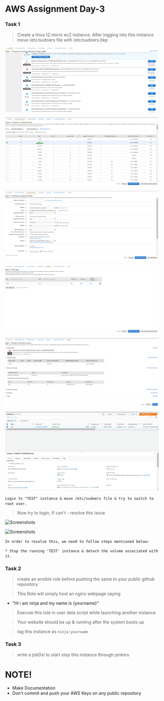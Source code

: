 # AWS Assignment Day-3


### Task 1

> Create a linux t2.micro ec2 instance. After logging into this instance move /etc/sudoers file with /etc/sudoers.bkp 


![Screenshots](Screenshots/1.png)


![Screenshots](Screenshots/2.png)


![Screenshots](Screenshots/3.png)


![Screenshots](Screenshots/4.png)


![Screenshots](Screenshots/5.png)


![Screenshots](Screenshots/6.png)




```Login to "TEST" instance & move /etc/sudoers file & try to switch to root user.```



> Now try to login, If can't - resolve this issue



![Screenshots](Screenshots/7.png)



![Screenshots](Screenshots/8.png)



``` In order to resolve this, we need to follow steps mentioned below: ```

```* Stop the running 'TEST' instance & detach the volume associated with it.```


### Task 2
> create an ansible role before pushing the same to your public github repository.

> This Role will simply host an nginx webpage saying
  - "Hi i am ninja and my name is {yourname}" 

> Execute this role in user data script while launching another instance

> Your website should be up & running after the system boots up

> tag this instance as `ninja:yourname`

### Task 3
> write a jobDsl to start stop this instance through jenkins  

#  NOTE!
  - Make Documentation
  - Don't commit and push your AWS Keys on any public repository
  
   


